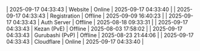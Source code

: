 | 2025-09-17 04:33:43 | Website | Online | 2025-09-17 04:33:40 |
| 2025-09-17 04:33:43 | Registration | Offline | 2025-09-09 16:40:23 |
| 2025-09-17 04:33:43 | Auth Server | Offline | 2025-08-18 09:33:31 |
| 2025-09-17 04:33:43 | Kezan (PvE) | Offline | 2025-08-03 17:58:02 |
| 2025-09-17 04:33:43 | Gurubashi (PvP) | Offline | 2025-08-23 21:44:06 |
| 2025-09-17 04:33:43 | Cloudflare | Online | 2025-09-17 04:33:40 |
